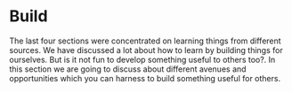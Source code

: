 # Build

The last four sections were concentrated on learning things from different sources. We have discussed a lot about how to learn by building things for ourselves. But is it not fun to develop something useful to others too?. In this section we are going to discuss about different avenues and opportunities which you can harness to build something useful for others.

